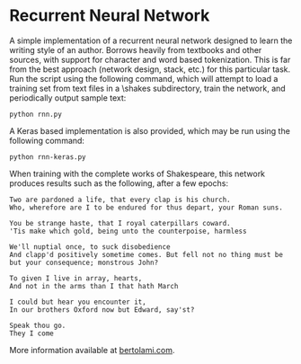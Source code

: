 # Recurrent Neural Network
A simple implementation of a recurrent neural network designed to learn the writing style of an author. Borrows heavily from textbooks and other sources, with support for character and word based tokenization. This is far from the best approach (network design, stack, etc.) for this particular task. Run the script using the following command, which will attempt to load a training set from text files in a \shakes subdirectory, train the network, and periodically output sample text:

    python rnn.py

A Keras based implementation is also provided, which may be run using the following command:

    python rnn-keras.py

When training with the complete works of Shakespeare, this network produces results such as the following, after a few epochs:

    Two are pardoned a life, that every clap is his church. 
    Who, wherefore are I to be endured for thus depart, your Roman suns. 

    You be strange haste, that I royal caterpillars coward.
    'Tis make which gold, being unto the counterpoise, harmless

    We'll nuptial once, to suck disobedience
    And clapp'd positively sometime comes. But fell not no thing must be
    but your consequence; monstrous John?

    To given I live in array, hearts,
    And not in the arms than I that hath March

    I could but hear you encounter it,
    In our brothers Oxford now but Edward, say'st?

    Speak thou go.
    They I come

More information available at [bertolami.com](https://bertolami.com).